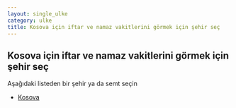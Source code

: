 ```yaml
---
layout: single_ulke
category: ulke
title: Kosova için iftar ve namaz vakitlerini görmek için şehir seç
---
```



## Kosova için iftar ve namaz vakitlerini görmek için şehir seç

Aşağıdaki listeden bir şehir ya da semt seçin


* [Kosova](/iftar.html?sehir=Kosova&ulke=Kosova)
